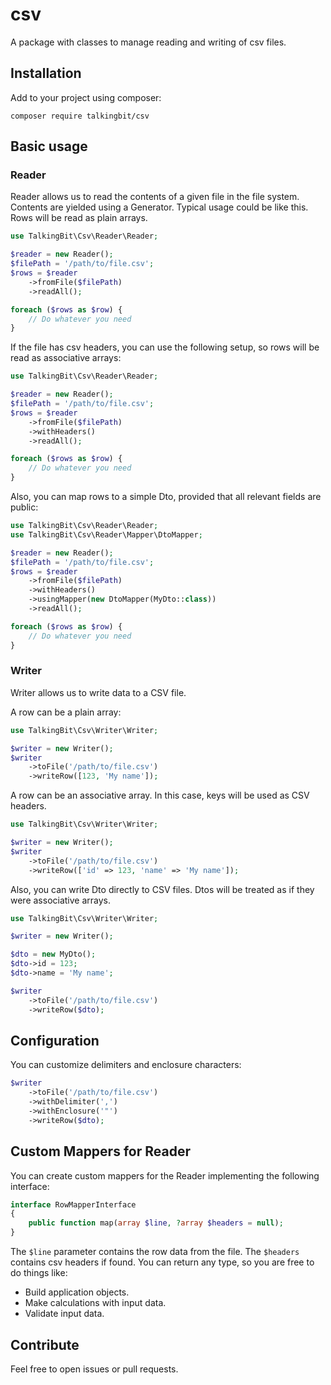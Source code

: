 # csv

A package with classes to manage reading and writing of csv files.

## Installation

Add to your project using composer:

```
composer require talkingbit/csv
```

## Basic usage

### Reader

Reader allows us to read the contents of a given file in the file system. Contents are yielded using a Generator. Typical usage could be like this. Rows will be read as plain arrays.

```php
use TalkingBit\Csv\Reader\Reader;

$reader = new Reader();
$filePath = '/path/to/file.csv';
$rows = $reader
    ->fromFile($filePath)
    ->readAll();

foreach ($rows as $row) {
    // Do whatever you need
}
```

If the file has csv headers, you can use the following setup, so rows will be read as associative arrays:

```php
use TalkingBit\Csv\Reader\Reader;

$reader = new Reader();
$filePath = '/path/to/file.csv';
$rows = $reader
    ->fromFile($filePath)
    ->withHeaders()
    ->readAll();

foreach ($rows as $row) {
    // Do whatever you need
}
```

Also, you can map rows to a simple Dto, provided that all relevant fields are public:

```php
use TalkingBit\Csv\Reader\Reader;
use TalkingBit\Csv\Reader\Mapper\DtoMapper;

$reader = new Reader();
$filePath = '/path/to/file.csv';
$rows = $reader
    ->fromFile($filePath)
    ->withHeaders()
    ->usingMapper(new DtoMapper(MyDto::class))
    ->readAll();

foreach ($rows as $row) {
    // Do whatever you need
}
```

### Writer

Writer allows us to write data to a CSV file.

A row can be a plain array:

```php
use TalkingBit\Csv\Writer\Writer;

$writer = new Writer();
$writer
    ->toFile('/path/to/file.csv')
    ->writeRow([123, 'My name']);
```

A row can be an associative array. In this case, keys will be used as CSV headers.

```php
use TalkingBit\Csv\Writer\Writer;

$writer = new Writer();
$writer
    ->toFile('/path/to/file.csv')
    ->writeRow(['id' => 123, 'name' => 'My name']);
```

Also, you can write Dto directly to CSV files. Dtos will be treated as if they were associative arrays.

```php
use TalkingBit\Csv\Writer\Writer;

$writer = new Writer();

$dto = new MyDto();
$dto->id = 123;
$dto->name = 'My name';

$writer
    ->toFile('/path/to/file.csv')
    ->writeRow($dto);
```

## Configuration

You can customize delimiters and enclosure characters:

```php
$writer
    ->toFile('/path/to/file.csv')
    ->withDelimiter(',')
    ->withEnclosure('"')
    ->writeRow($dto);
```

## Custom Mappers for Reader

You can create custom mappers for the Reader implementing the following interface:

```php
interface RowMapperInterface
{
    public function map(array $line, ?array $headers = null);
}
```

The `$line` parameter contains the row data from the file. The `$headers` contains csv headers if found. You can return any type, so you are free to do things like:

* Build application objects.
* Make calculations with input data.
* Validate input data.

## Contribute

Feel free to open issues or pull requests.
